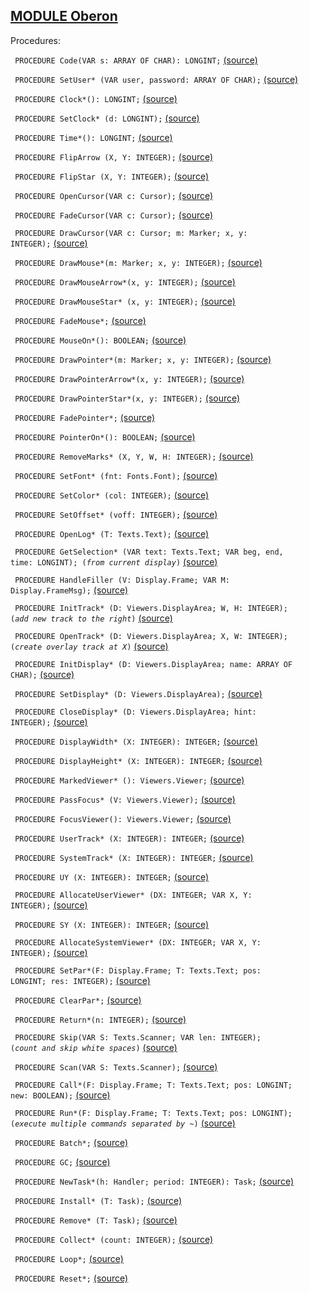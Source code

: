 
## [MODULE Oberon](https://github.com/io-core/Oberon/blob/main/Oberon.Mod)

Procedures:


<code>  PROCEDURE Code(VAR s: ARRAY OF CHAR): LONGINT;</code> [(source)](https://github.com/io-core/Oberon/blob/main/Oberon.Mod#L83)


<code>  PROCEDURE SetUser* (VAR user, password: ARRAY OF CHAR);</code> [(source)](https://github.com/io-core/Oberon/blob/main/Oberon.Mod#L95)


<code>  PROCEDURE Clock*(): LONGINT;</code> [(source)](https://github.com/io-core/Oberon/blob/main/Oberon.Mod#L99)


<code>  PROCEDURE SetClock* (d: LONGINT);</code> [(source)](https://github.com/io-core/Oberon/blob/main/Oberon.Mod#L103)


<code>  PROCEDURE Time*(): LONGINT;</code> [(source)](https://github.com/io-core/Oberon/blob/main/Oberon.Mod#L107)


<code>  PROCEDURE FlipArrow (X, Y: INTEGER);</code> [(source)](https://github.com/io-core/Oberon/blob/main/Oberon.Mod#L113)


<code>  PROCEDURE FlipStar (X, Y: INTEGER);</code> [(source)](https://github.com/io-core/Oberon/blob/main/Oberon.Mod#L124)


<code>  PROCEDURE OpenCursor(VAR c: Cursor);</code> [(source)](https://github.com/io-core/Oberon/blob/main/Oberon.Mod#L135)


<code>  PROCEDURE FadeCursor(VAR c: Cursor);</code> [(source)](https://github.com/io-core/Oberon/blob/main/Oberon.Mod#L139)


<code>  PROCEDURE DrawCursor(VAR c: Cursor; m: Marker; x, y: INTEGER);</code> [(source)](https://github.com/io-core/Oberon/blob/main/Oberon.Mod#L143)


<code>  PROCEDURE DrawMouse*(m: Marker; x, y: INTEGER);</code> [(source)](https://github.com/io-core/Oberon/blob/main/Oberon.Mod#L153)


<code>  PROCEDURE DrawMouseArrow*(x, y: INTEGER);</code> [(source)](https://github.com/io-core/Oberon/blob/main/Oberon.Mod#L157)


<code>  PROCEDURE DrawMouseStar* (x, y: INTEGER);</code> [(source)](https://github.com/io-core/Oberon/blob/main/Oberon.Mod#L161)


<code>  PROCEDURE FadeMouse*;</code> [(source)](https://github.com/io-core/Oberon/blob/main/Oberon.Mod#L165)


<code>  PROCEDURE MouseOn*(): BOOLEAN;</code> [(source)](https://github.com/io-core/Oberon/blob/main/Oberon.Mod#L169)


<code>  PROCEDURE DrawPointer*(m: Marker; x, y: INTEGER);</code> [(source)](https://github.com/io-core/Oberon/blob/main/Oberon.Mod#L173)


<code>  PROCEDURE DrawPointerArrow*(x, y: INTEGER);</code> [(source)](https://github.com/io-core/Oberon/blob/main/Oberon.Mod#L177)


<code>  PROCEDURE DrawPointerStar*(x, y: INTEGER);</code> [(source)](https://github.com/io-core/Oberon/blob/main/Oberon.Mod#L181)


<code>  PROCEDURE FadePointer*;</code> [(source)](https://github.com/io-core/Oberon/blob/main/Oberon.Mod#L185)


<code>  PROCEDURE PointerOn*(): BOOLEAN;</code> [(source)](https://github.com/io-core/Oberon/blob/main/Oberon.Mod#L189)


<code>  PROCEDURE RemoveMarks* (X, Y, W, H: INTEGER);</code> [(source)](https://github.com/io-core/Oberon/blob/main/Oberon.Mod#L193)


<code>  PROCEDURE SetFont* (fnt: Fonts.Font);</code> [(source)](https://github.com/io-core/Oberon/blob/main/Oberon.Mod#L205)


<code>  PROCEDURE SetColor* (col: INTEGER);</code> [(source)](https://github.com/io-core/Oberon/blob/main/Oberon.Mod#L209)


<code>  PROCEDURE SetOffset* (voff: INTEGER);</code> [(source)](https://github.com/io-core/Oberon/blob/main/Oberon.Mod#L213)


<code>  PROCEDURE OpenLog* (T: Texts.Text);</code> [(source)](https://github.com/io-core/Oberon/blob/main/Oberon.Mod#L219)


<code>  PROCEDURE GetSelection* (VAR text: Texts.Text; VAR beg, end, time: LONGINT); (*from current display*)</code> [(source)](https://github.com/io-core/Oberon/blob/main/Oberon.Mod#L223)


<code>  PROCEDURE HandleFiller (V: Display.Frame; VAR M: Display.FrameMsg);</code> [(source)](https://github.com/io-core/Oberon/blob/main/Oberon.Mod#L231)


<code>  PROCEDURE InitTrack* (D: Viewers.DisplayArea; W, H: INTEGER); (*add new track to the right*)</code> [(source)](https://github.com/io-core/Oberon/blob/main/Oberon.Mod#L250)


<code>  PROCEDURE OpenTrack* (D: Viewers.DisplayArea; X, W: INTEGER); (*create overlay track at X*)</code> [(source)](https://github.com/io-core/Oberon/blob/main/Oberon.Mod#L255)


<code>  PROCEDURE InitDisplay* (D: Viewers.DisplayArea; name: ARRAY OF CHAR);</code> [(source)](https://github.com/io-core/Oberon/blob/main/Oberon.Mod#L260)


<code>  PROCEDURE SetDisplay* (D: Viewers.DisplayArea);</code> [(source)](https://github.com/io-core/Oberon/blob/main/Oberon.Mod#L266)


<code>  PROCEDURE CloseDisplay* (D: Viewers.DisplayArea; hint: INTEGER);</code> [(source)](https://github.com/io-core/Oberon/blob/main/Oberon.Mod#L270)


<code>  PROCEDURE DisplayWidth* (X: INTEGER): INTEGER;</code> [(source)](https://github.com/io-core/Oberon/blob/main/Oberon.Mod#L276)


<code>  PROCEDURE DisplayHeight* (X: INTEGER): INTEGER;</code> [(source)](https://github.com/io-core/Oberon/blob/main/Oberon.Mod#L280)


<code>  PROCEDURE MarkedViewer* (): Viewers.Viewer;</code> [(source)](https://github.com/io-core/Oberon/blob/main/Oberon.Mod#L284)


<code>  PROCEDURE PassFocus* (V: Viewers.Viewer);</code> [(source)](https://github.com/io-core/Oberon/blob/main/Oberon.Mod#L288)


<code>  PROCEDURE FocusViewer(): Viewers.Viewer;</code> [(source)](https://github.com/io-core/Oberon/blob/main/Oberon.Mod#L297)


<code>  PROCEDURE UserTrack* (X: INTEGER): INTEGER;</code> [(source)](https://github.com/io-core/Oberon/blob/main/Oberon.Mod#L303)


<code>  PROCEDURE SystemTrack* (X: INTEGER): INTEGER;</code> [(source)](https://github.com/io-core/Oberon/blob/main/Oberon.Mod#L307)


<code>  PROCEDURE UY (X: INTEGER): INTEGER;</code> [(source)](https://github.com/io-core/Oberon/blob/main/Oberon.Mod#L311)


<code>  PROCEDURE AllocateUserViewer* (DX: INTEGER; VAR X, Y: INTEGER);</code> [(source)](https://github.com/io-core/Oberon/blob/main/Oberon.Mod#L319)


<code>  PROCEDURE SY (X: INTEGER): INTEGER;</code> [(source)](https://github.com/io-core/Oberon/blob/main/Oberon.Mod#L326)


<code>  PROCEDURE AllocateSystemViewer* (DX: INTEGER; VAR X, Y: INTEGER);</code> [(source)](https://github.com/io-core/Oberon/blob/main/Oberon.Mod#L340)


<code>  PROCEDURE SetPar*(F: Display.Frame; T: Texts.Text; pos: LONGINT; res: INTEGER);</code> [(source)](https://github.com/io-core/Oberon/blob/main/Oberon.Mod#L349)


<code>  PROCEDURE ClearPar*;</code> [(source)](https://github.com/io-core/Oberon/blob/main/Oberon.Mod#L353)


<code>  PROCEDURE Return*(n: INTEGER);</code> [(source)](https://github.com/io-core/Oberon/blob/main/Oberon.Mod#L357)


<code>  PROCEDURE Skip(VAR S: Texts.Scanner; VAR len: INTEGER);  (*count and skip white spaces*)</code> [(source)](https://github.com/io-core/Oberon/blob/main/Oberon.Mod#L361)


<code>  PROCEDURE Scan(VAR S: Texts.Scanner);</code> [(source)](https://github.com/io-core/Oberon/blob/main/Oberon.Mod#L371)


<code>  PROCEDURE Call*(F: Display.Frame; T: Texts.Text; pos: LONGINT; new: BOOLEAN);</code> [(source)](https://github.com/io-core/Oberon/blob/main/Oberon.Mod#L383)


<code>  PROCEDURE Run*(F: Display.Frame; T: Texts.Text; pos: LONGINT);  (*execute multiple commands separated by ~*)</code> [(source)](https://github.com/io-core/Oberon/blob/main/Oberon.Mod#L405)


<code>  PROCEDURE Batch*;</code> [(source)](https://github.com/io-core/Oberon/blob/main/Oberon.Mod#L420)


<code>  PROCEDURE GC;</code> [(source)](https://github.com/io-core/Oberon/blob/main/Oberon.Mod#L426)


<code>  PROCEDURE NewTask*(h: Handler; period: INTEGER): Task;</code> [(source)](https://github.com/io-core/Oberon/blob/main/Oberon.Mod#L443)


<code>  PROCEDURE Install* (T: Task);</code> [(source)](https://github.com/io-core/Oberon/blob/main/Oberon.Mod#L448)


<code>  PROCEDURE Remove* (T: Task);</code> [(source)](https://github.com/io-core/Oberon/blob/main/Oberon.Mod#L455)


<code>  PROCEDURE Collect* (count: INTEGER);</code> [(source)](https://github.com/io-core/Oberon/blob/main/Oberon.Mod#L464)


<code>  PROCEDURE Loop*;</code> [(source)](https://github.com/io-core/Oberon/blob/main/Oberon.Mod#L468)


<code>  PROCEDURE Reset*;</code> [(source)](https://github.com/io-core/Oberon/blob/main/Oberon.Mod#L501)

